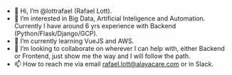- 👋 Hi, I’m @lottrafael (Rafael Lott).
- 👀 I’m interested in Big Data, Artificial Inteligence and Automation. Currently I have around 6 yrs experience with Backend (Python/Flask/Django/GCP).
- 🌱 I’m currently learning VueJS and AWS.
- 💞️ I’m looking to collaborate on wherever I can help with, either Backend or Frontend, just show me the way and I will follow the path.
- 📫 How to reach me via email rafael.lott@alayacare.com or in Slack.
